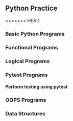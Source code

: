 ## Python Practice
<<<<<<< HEAD
### Basic Python Programs
### Functional Programs
### Logical Programs
### Pytest Programs
#### Perform testing using pytest
### OOPS Programs
### Data Structures

